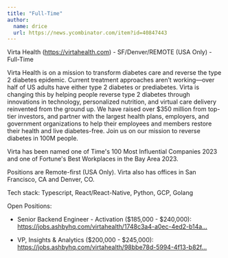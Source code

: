 ```yaml
---
title: "Full-Time"
author:
  name: drice
  url: https://news.ycombinator.com/item?id=40847443
---
```

Virta Health (<a href="https:&#x2F;&#x2F;virtahealth.com" rel="nofollow">https:&#x2F;&#x2F;virtahealth.com</a>) - SF&#x2F;Denver&#x2F;REMOTE (USA Only) - Full-Time

Virta Health is on a mission to transform diabetes care and reverse the type 2 diabetes epidemic. Current treatment approaches aren’t working—over half of US adults have either type 2 diabetes or prediabetes. Virta is changing this by helping people reverse type 2 diabetes through innovations in technology, personalized nutrition, and virtual care delivery reinvented from the ground up. We have raised over $350 million from top-tier investors, and partner with the largest health plans, employers, and government organizations to help their employees and members restore their health and live diabetes-free. Join us on our mission to reverse diabetes in 100M people.

Virta has been named one of Time&#x27;s 100 Most Influential Companies 2023 and one of Fortune&#x27;s Best Workplaces in the Bay Area 2023.

Positions are Remote-first (USA Only). Virta also has offices in San Francisco, CA and Denver, CO.

Tech stack: Typescript, React&#x2F;React-Native, Python, GCP, Golang

Open Positions:

- Senior Backend Engineer - Activation ($185,000 - $240,000): <a href="https:&#x2F;&#x2F;jobs.ashbyhq.com&#x2F;virtahealth&#x2F;1748c3a4-a0ec-4ed2-b14a-705b0bb9720f?utm_source=5dMXNoQkZg">https:&#x2F;&#x2F;jobs.ashbyhq.com&#x2F;virtahealth&#x2F;1748c3a4-a0ec-4ed2-b14a...</a>

- VP, Insights &amp; Analytics ($200,000 - $245,000): <a href="https:&#x2F;&#x2F;jobs.ashbyhq.com&#x2F;virtahealth&#x2F;98bbe78d-5994-4f13-b82f-357084e07801?utm_source=BoaA0ZwwYA">https:&#x2F;&#x2F;jobs.ashbyhq.com&#x2F;virtahealth&#x2F;98bbe78d-5994-4f13-b82f...</a>
